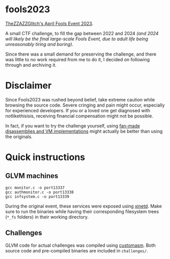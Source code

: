 # fools2023

[TheZZAZZGlitch's April Fools Event 2023](https://zzazzdzz.github.io/fools2023/).

A small CTF challenge, to fill the gap between 2022 and 2024 *(and 2024 will likely be the final large-scale Fools Event, due to adult life being unreasonably tiring and boring)*.

Since there was a small demand for preserving the challenge, and there was little to no work required from me to do it, I decided on following through and archiving it.

# Disclaimer

Since Fools2023 was rushed beyond belief, take extreme caution while browsing the source code. Severe cringing and pain might occur, especially for experienced developers. If you or a loved one get diagnosed with notlikethisisis, receiving financial compensation might not be possible.

In fact, if you want to try the challenge yourself, using [fan-made disassemblies and VM implementations](https://github.com/OdnetninI/zzazz-2023-server) might actually be better than using the originals.

# Quick instructions

## GLVM machines

```
gcc monitor.c -o port13337
gcc authmonitor.c -o port13338
gcc infsystem.c -o port13339
```

During the original event, these services were exposed using [xinetd](https://linux.die.net/man/8/xinetd). Make sure to run the binaries while having their corresponding filesystem trees (`*_fs` folders) in their working directory.

## Challenges

GLVM code for actual challenges was compiled using [customasm](https://github.com/hlorenzi/customasm). Both source code and pre-compiled binaries are included in `challenges/`.
